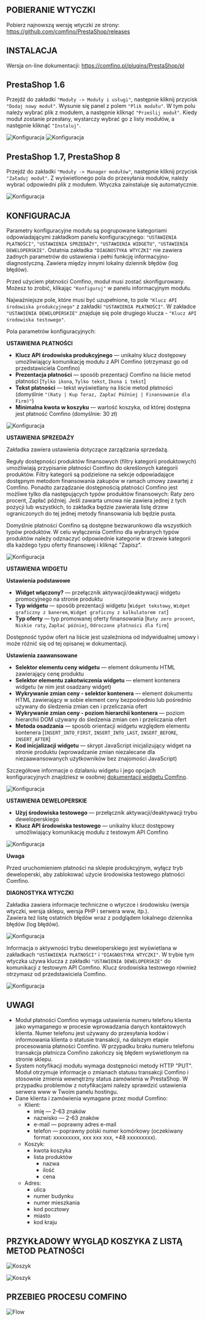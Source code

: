 ## POBIERANIE WTYCZKI

Pobierz najnowszą wersję wtyczki ze strony: https://github.com/comfino/PrestaShop/releases

## INSTALACJA

Wersja on-line dokumentacji: https://comfino.pl/plugins/PrestaShop/pl

PrestaShop 1.6
-------

Przejdź do zakładki `"Moduły -> Moduły i usługi"`, następnie kliknij przycisk `"Dodaj nowy moduł"`. Wysunie się panel z polem `"Plik modułu"`.
W tym polu należy wybrać plik z modułem, a następnie kliknąć `"Prześlij moduł"`. Kiedy moduł zostanie przesłany, wystarczy wybrać go z listy modułów, a następnie kliknąć `"Instaluj"`.

![Konfiguracja](images/pl/modules_ps_16.png "Konfiguracja")
![Konfiguracja](images/pl/modules_ps_16_panel.png "Konfiguracja")

PrestaShop 1.7, PrestaShop 8
-------

Przejdź do zakładki `"Moduły -> Manager modułów"`, następnie kliknij przycisk `"Załaduj moduł"`. Z wyświetlonego pola do przesyłania modułów, należy wybrać odpowiedni plik z modułem. Wtyczka zainstaluje się automatycznie.

![Konfiguracja](images/pl/modules_ps_17.png "Konfiguracja")

## KONFIGURACJA

Parametry konfiguracyjne modułu są pogrupowane kategoriami odpowiadającymi zakładkom panelu konfiguracyjnego: `"USTAWIENIA PŁATNOŚCI"`, `"USTAWIENIA SPRZEDAŻY"`, `"USTAWIENIA WIDGETU"`, `"USTAWIENIA DEWELOPERSKIE"`.
Ostatnia zakładka `"DIAGNOSTYKA WTYCZKI"` nie zawiera żadnych parametrów do ustawienia i pełni funkcję informacyjno-diagnostyczną. Zawiera między innymi lokalny dziennik błędów (log błędów).

Przed użyciem płatności Comfino, moduł musi zostać skonfigurowany. Możesz to zrobić, klikając `"Konfiguruj"` w panelu informacyjnym modułu.

Najważniejsze pole, które musi być uzupełnione, to pole `"Klucz API środowiska produkcyjnego"` z zakładki `"USTAWIENIA PŁATNOŚCI"`.
W zakładce `"USTAWIENIA DEWELOPERSKIE"` znajduje się pole drugiego klucza - `"Klucz API środowiska testowego"`.

Pola parametrów konfiguracyjnych:

**USTAWIENIA PŁATNOŚCI**

* **Klucz API środowiska produkcyjnego** — unikalny klucz dostępowy umożliwiający komunikację modułu z API Comfino (otrzymasz go od przedstawiciela Comfino)
* **Prezentacja płatności** — sposób prezentacji Comfino na liście metod płatności [`Tylko ikona`, `Tylko tekst`, `Ikona i tekst`]
* **Tekst płatności** — tekst wyświetlany na liście metod płatności (domyślnie `"(Raty | Kup Teraz, Zapłać Później | Finansowanie dla Firm)"`)
* **Minimalna kwota w koszyku** — wartość koszyka, od której dostępna jest płatność Comfino (domyślnie: 30 zł)

![Konfiguracja](images/pl/configuration1.png "Konfiguracja")

**USTAWIENIA SPRZEDAŻY**

Zakładka zawiera ustawienia dotyczące zarządzania sprzedażą.

Reguły dostępności produktów finansowych (filtry kategorii produktowych) umożliwiają przypisanie płatności Comfino do określonych kategorii produktów. Filtry kategorii są podzielone na sekcje odpowiadające dostępnym metodom finansowania zakupów w ramach umowy zawartej z Comfino. Ponadto zarządzanie dostępnością płatności Comfino jest możliwe tylko dla następujących typów produktów finansowych: Raty zero procent, Zapłać później. Jeśli zawarta umowa nie zawiera jednej z tych pozycji lub wszystkich, to zakładka będzie zawierała listę drzew ograniczonych do tej jednej metody finansowania lub będzie pusta. 

Domyślnie płatności Comfino są dostępne bezwarunkowo dla wszystkich typów produktów. W celu wyłączenia Comfino dla wybranych typów produktów należy odznaczyć odpowiednie kategorie w drzewie kategorii dla każdego typu oferty finansowej i kliknąć "Zapisz".

![Konfiguracja](images/pl/configuration6.png "Konfiguracja")

**USTAWIENIA WIDGETU**

**Ustawienia podstawowe**

* **Widget włączony?** — przełącznik aktywacji/deaktywacji widgetu promocyjnego na stronie produktu
* **Typ widgetu** — sposób prezentacji widgetu [`Widget tekstowy`, `Widget graficzny z banerem`, `Widget graficzny z kalkulatorem rat`]
* **Typ oferty** — typ promowanej oferty finansowania [`Raty zero procent`, `Niskie raty`, `Zapłać później`, `Odroczone płatności dla firm`]

Dostępność typów ofert na liście jest uzależniona od indywidualnej umowy i może różnić się od tej opisanej w dokumentacji.

**Ustawienia zaawansowane**

* **Selektor elementu ceny widgetu** — element dokumentu HTML zawierający cenę produktu
* **Selektor elementu zakotwiczenia widgetu** — element kontenera widgetu (w nim jest osadzany widget)
* **Wykrywanie zmian ceny - selektor kontenera** — element dokumentu HTML zawierający w sobie element ceny bezpośrednio lub pośrednio używany do śledzenia zmian cen i przeliczania ofert
* **Wykrywanie zmian ceny - poziom hierarchii kontenera** — poziom hierarchii DOM używany do śledzenia zmian cen i przeliczania ofert
* **Metoda osadzania** — sposób orientacji widgetu względem elementu kontenera [`INSERT_INTO_FIRST`, `INSERT_INTO_LAST`, `INSERT_BEFORE`, `INSERT_AFTER`]
* **Kod inicjalizacji widgetu** — skrypt JavaScript inicjalizujący widget na stronie produktu (wprowadzanie zmian niezalecane dla niezaawansowanych użytkowników bez znajomości JavaScript)

Szczegółowe informacje o działaniu widgetu i jego opcjach konfiguracyjnych znajdziesz w osobnej [dokumentacji widgetu Comfino](https://comfino.pl/widgets/comfino-prestashop/pl).

![Konfiguracja](images/pl/configuration2.png "Konfiguracja")

**USTAWIENIA DEWELOPERSKIE**

* **Użyj środowiska testowego** — przełącznik aktywacji/deaktywacji trybu deweloperskiego
* **Klucz API środowiska testowego** — unikalny klucz dostępowy umożliwiający komunikację modułu z testowym API Comfino

![Konfiguracja](images/pl/configuration3.png "Konfiguracja")

**Uwaga**

Przed uruchomieniem płatności na sklepie produkcyjnym, wyłącz tryb deweloperski, aby zablokować użycie środowiska testowego płatności Comfino.

**DIAGNOSTYKA WTYCZKI**

Zakładka zawiera informacje techniczne o wtyczce i środowisku (wersja wtyczki, wersja sklepu, wersja PHP i serwera www, itp.).\
Zawiera też listę ostatnich błędów wraz z podglądem lokalnego dziennika błędów (log błędów).

![Konfiguracja](images/pl/configuration4.png "Konfiguracja")

Informacja o aktywności trybu deweloperskiego jest wyświetlana w zakładkach `"USTAWIENIA PŁATNOŚCI"` i `"DIAGNOSTYKA WTYCZKI"`.
W trybie tym wtyczka używa klucza z zakładki `"USTAWIENIA DEWELOPERSKIE"` do komunikacji z testowym API Comfino. Klucz środowiska testowego również otrzymasz od przedstawiciela Comfino.

![Konfiguracja](images/pl/configuration5.png "Konfiguracja")

## UWAGI

* Moduł płatności Comfino wymaga ustawienia numeru telefonu klienta jako wymaganego w procesie wprowadzania danych kontaktowych klienta. Numer telefonu jest używany do przesyłania kodów i informowania klienta o statusie transakcji, na dalszym etapie procesowania płatności Comfino. W przypadku braku numeru telefonu transakcja płatnicza Comfino zakończy się błędem wyświetlonym na stronie sklepu. 
* System notyfikacji modułu wymaga dostępności metody HTTP "PUT". Moduł otrzymuje informacje o zmianach statusu transakcji Comfino i stosownie zmienia wewnętrzny status zamówienia w PrestaShop. W przypadku problemów z notyfikacjami należy sprawdzić ustawienia serwera www w Twoim panelu hostingu.
* Dane klienta i zamówienia wymagane przez moduł Comfino:
    * Klient:
        * imię — 2-63 znaków
        * nazwisko — 2-63 znaków
        * e-mail — poprawny adres e-mail
        * telefon — poprawny polski numer komórkowy (oczekiwany format: xxxxxxxxx, xxx xxx xxx, +48 xxxxxxxxx).
    * Koszyk:
        * kwota koszyka
        * lista produktów
            * nazwa
            * ilość
            * cena
    * Adres:
        * ulica
        * numer budynku
        * numer mieszkania
        * kod pocztowy
        * miasto
        * kod kraju

## PRZYKŁADOWY WYGLĄD KOSZYKA Z LISTĄ METOD PŁATNOŚCI

![Koszyk](images/pl/cart_payment_view_folded.png "Koszyk")

![Koszyk](images/pl/cart_payment_view_unfolded.png "Koszyk")

## PRZEBIEG PROCESU COMFINO

![Flow](images/comfino-flow.png "Flow")

